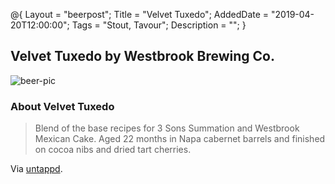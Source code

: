 @{
 Layout = "beerpost";
 Title = "Velvet Tuxedo";
 AddedDate = "2019-04-20T12:00:00";
 Tags = "Stout, Tavour";
 Description = "";
 }
 

## Velvet Tuxedo by Westbrook Brewing Co.

![beer-pic]

### About Velvet Tuxedo

> Blend of the base recipes for 3 Sons Summation and Westbrook Mexican Cake. Aged 22 months in Napa cabernet barrels and finished on cocoa nibs and dried tart cherries.

Via [untappd][untappd-url].

[untappd-url]: <https://untappd.com/b/westbrook-brewing-co-velvet-tuxedo/3066482>
[beer-pic]: https://jasonpowley.com/assets/img/2019-04-20-velvet-tuxedo.jpeg "Velvet Tuxedo by Westbrook Brewing Co."
